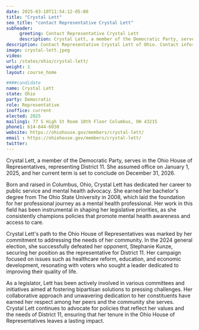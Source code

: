 ```yaml
---
date: 2025-03-10T11:54:12-05:00
title: "Crystal Lett"
seo_title: "contact Representative Crystal Lett"
subheader:
     greeting: Contact Representative Crystal Lett
     description: Crystal Lett, a member of the Democratic Party, serves in the Ohio House of Representatives, representing District 11. She assumed office on January 1, 2025, and her current term is set to conclude on December 31, 2026.
description: Contact Representative Crystal Lett of Ohio. Contact information for Crystal Lett includes email address, phone number, and mailing address.
image: crystal-lett.jpeg
video:
url: /states/ohio/crystal-lett/
weight: 1
layout: course_home

####candidate
name: Crystal Lett
state: Ohio
party: Democratic
role: Representative
inoffice: current
elected: 2025
mailing1: 77 S High St Room 10th Floor Columbus, OH 43215
phone1: 614-644-6030 
website: https://ohiohouse.gov/members/crystal-lett/
email : https://ohiohouse.gov/members/crystal-lett/
twitter: 
---
```

Crystal Lett, a member of the Democratic Party, serves in the Ohio House of Representatives, representing District 11. She assumed office on January 1, 2025, and her current term is set to conclude on December 31, 2026.

Born and raised in Columbus, Ohio, Crystal Lett has dedicated her career to public service and mental health advocacy. She earned her bachelor's degree from The Ohio State University in 2008, which laid the foundation for her professional journey as a mental health professional. Her work in this field has been instrumental in shaping her legislative priorities, as she consistently champions policies that promote mental health awareness and access to care.

Crystal Lett's path to the Ohio House of Representatives was marked by her commitment to addressing the needs of her community. In the 2024 general election, she successfully defeated her opponent, Stephanie Kunze, securing her position as the representative for District 11. Her campaign focused on issues such as healthcare reform, education, and economic development, resonating with voters who sought a leader dedicated to improving their quality of life.

As a legislator, Lett has been actively involved in various committees and initiatives aimed at fostering bipartisan solutions to pressing challenges. Her collaborative approach and unwavering dedication to her constituents have earned her respect among her peers and the community she serves. Crystal Lett continues to advocate for policies that reflect her values and the needs of District 11, ensuring that her tenure in the Ohio House of Representatives leaves a lasting impact.

